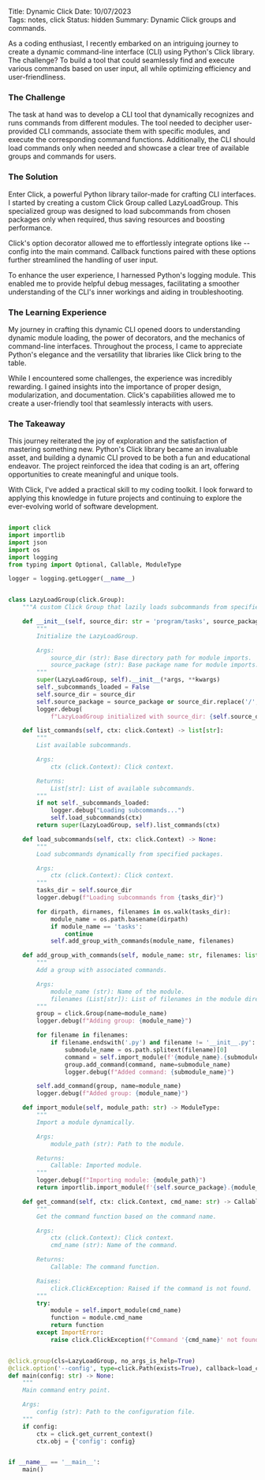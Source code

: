 Title: Dynamic Click
Date: 10/07/2023  
Tags: notes, click
Status: hidden
Summary: Dynamic Click groups and commands.

As a coding enthusiast, I recently embarked on an intriguing journey to create a dynamic command-line interface (CLI)
using Python's Click library. The challenge? To build a tool that could seamlessly find and execute various commands
based on user input, all while optimizing efficiency and user-friendliness.

### The Challenge

The task at hand was to develop a CLI tool that dynamically recognizes and runs commands from different modules. The
tool needed to decipher user-provided CLI commands, associate them with specific modules, and execute the corresponding
command functions. Additionally, the CLI should load commands only when needed and showcase a clear tree of available
groups and commands for users.

### The Solution

Enter Click, a powerful Python library tailor-made for crafting CLI interfaces. I started by creating a custom Click
Group called LazyLoadGroup. This specialized group was designed to load subcommands from chosen packages only when
required, thus saving resources and boosting performance.

Click's option decorator allowed me to effortlessly integrate options like --config into the main command. Callback
functions paired with these options further streamlined the handling of user input.

To enhance the user experience, I harnessed Python's logging module. This enabled me to provide helpful debug messages,
facilitating a smoother understanding of the CLI's inner workings and aiding in troubleshooting.

### The Learning Experience

My journey in crafting this dynamic CLI opened doors to understanding dynamic module loading, the power of decorators,
and the mechanics of command-line interfaces. Throughout the process, I came to appreciate Python's elegance and the
versatility that libraries like Click bring to the table.

While I encountered some challenges, the experience was incredibly rewarding. I gained insights into the importance of
proper design, modularization, and documentation. Click's capabilities allowed me to create a user-friendly tool that
seamlessly interacts with users.

### The Takeaway

This journey reiterated the joy of exploration and the satisfaction of mastering something new. Python's Click library
became an invaluable asset, and building a dynamic CLI proved to be both a fun and educational endeavor. The project
reinforced the idea that coding is an art, offering opportunities to create meaningful and unique tools.

With Click, I've added a practical skill to my coding toolkit. I look forward to applying this knowledge in future
projects and continuing to explore the ever-evolving world of software development.

```python

import click
import importlib
import json
import os
import logging
from typing import Optional, Callable, ModuleType

logger = logging.getLogger(__name__)


class LazyLoadGroup(click.Group):
    """A custom Click Group that lazily loads subcommands from specified packages."""

    def __init__(self, source_dir: str = 'program/tasks', source_package: Optional[str] = None, *args, **kwargs):
        """
        Initialize the LazyLoadGroup.

        Args:
            source_dir (str): Base directory path for module imports.
            source_package (str): Base package name for module imports.
        """
        super(LazyLoadGroup, self).__init__(*args, **kwargs)
        self._subcommands_loaded = False
        self.source_dir = source_dir
        self.source_package = source_package or source_dir.replace('/', '.')
        logger.debug(
            f"LazyLoadGroup initialized with source_dir: {self.source_dir}, source_package: {self.source_package}")

    def list_commands(self, ctx: click.Context) -> list[str]:
        """
        List available subcommands.

        Args:
            ctx (click.Context): Click context.

        Returns:
            List[str]: List of available subcommands.
        """
        if not self._subcommands_loaded:
            logger.debug("Loading subcommands...")
            self.load_subcommands(ctx)
        return super(LazyLoadGroup, self).list_commands(ctx)

    def load_subcommands(self, ctx: click.Context) -> None:
        """
        Load subcommands dynamically from specified packages.

        Args:
            ctx (click.Context): Click context.
        """
        tasks_dir = self.source_dir
        logger.debug(f"Loading subcommands from {tasks_dir}")

        for dirpath, dirnames, filenames in os.walk(tasks_dir):
            module_name = os.path.basename(dirpath)
            if module_name == 'tasks':
                continue
            self.add_group_with_commands(module_name, filenames)

    def add_group_with_commands(self, module_name: str, filenames: list[str]) -> None:
        """
        Add a group with associated commands.

        Args:
            module_name (str): Name of the module.
            filenames (List[str]): List of filenames in the module directory.
        """
        group = click.Group(name=module_name)
        logger.debug(f"Adding group: {module_name}")

        for filename in filenames:
            if filename.endswith('.py') and filename != '__init__.py':
                submodule_name = os.path.splitext(filename)[0]
                command = self.import_module(f'{module_name}.{submodule_name}')
                group.add_command(command, name=submodule_name)
                logger.debug(f"Added command: {submodule_name}")

        self.add_command(group, name=module_name)
        logger.debug(f"Added group: {module_name}")

    def import_module(self, module_path: str) -> ModuleType:
        """
        Import a module dynamically.

        Args:
            module_path (str): Path to the module.

        Returns:
            Callable: Imported module.
        """
        logger.debug(f"Importing module: {module_path}")
        return importlib.import_module(f'{self.source_package}.{module_path}')

    def get_command(self, ctx: click.Context, cmd_name: str) -> Callable:
        """
        Get the command function based on the command name.

        Args:
            ctx (click.Context): Click context.
            cmd_name (str): Name of the command.

        Returns:
            Callable: The command function.

        Raises:
            click.ClickException: Raised if the command is not found.
        """
        try:
            module = self.import_module(cmd_name)
            function = module.cmd_name
            return function
        except ImportError:
            raise click.ClickException(f"Command '{cmd_name}' not found.")


@click.group(cls=LazyLoadGroup, no_args_is_help=True)
@click.option('--config', type=click.Path(exists=True), callback=load_config, help='Path to configuration file')
def main(config: str) -> None:
    """
    Main command entry point.

    Args:
        config (str): Path to the configuration file.
    """
    if config:
        ctx = click.get_current_context()
        ctx.obj = {'config': config}


if __name__ == '__main__':
    main()


```

